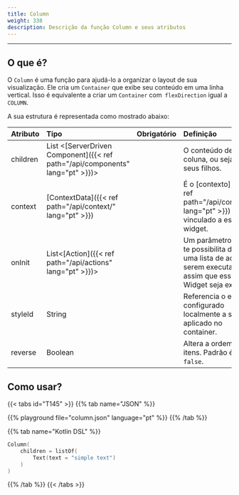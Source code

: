 ```yaml
---
title: Column
weight: 338
description: Descrição da função Column e seus atributos
---
```


---


## O que é?

O `Column` é uma função para ajudá-lo a organizar o layout de sua visualização. Ele cria um `Container` que exibe seu conteúdo em uma linha vertical. Isso é equivalente a criar um `Container` com` flexDirection` igual a `COLUMN`.

A sua estrutura é representada como mostrado abaixo:

| **Atributo** | **Tipo**                                                       | Obrigatório | **Definição**                                                                                                     |
| :----------- | :------------------------------------------------------------- | :---------: | :---------------------------------------------------------------------------------------------------------------- |
| children     | List &lt;[ServerDriven Component]({{< ref path="/api/components" lang="pt" >}})&gt; |            | O conteúdo desta coluna, ou seja, seus filhos.
| context      | [ContextData]({{< ref path="/api/context/" lang="pt" >}})                           |             | É o [contexto]({{< ref path="/api/context/" lang="pt" >}}) vinculado a este widget.                                                    |
| onInit       | List&lt;[Action]({{< ref path="/api/actions" lang="pt" >}})&gt;                     |             | Um parâmetro que te possibilita definir uma lista de ações a serem executadas assim que esse Widget seja exibido. |
| styleId   | String                                                |             | Referencia o estilo configurado localmente a ser aplicado no container. |
| reverse   | Boolean                                                |             | Altera a ordem dos itens. Padrão é `false`. |


## Como usar?

{{< tabs id="T145" >}}
{{% tab name="JSON" %}}

<!-- json-playground:column.json
{
  "_beagleComponent_" : "beagle:container",
  "children" : [ {
    "_beagleComponent_" : "beagle:text",
    "text" : "simple text"
  } ],
  "style" : {
    "flex" : {
      "flexDirection" : "COLUMN"
    }
  }
}
-->

{{% playground file="column.json" language="pt" %}}
{{% /tab %}}

{{% tab name="Kotlin DSL" %}}

```kotlin
Column(
    children = listOf(
        Text(text = "simple text")
    )
)
```

{{% /tab %}}
{{< /tabs >}}
